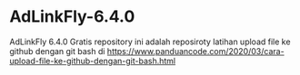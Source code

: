 # AdLinkFly-6.4.0
AdLinkFly 6.4.0 Gratis
repository ini adalah reposiroty latihan upload file ke github dengan git bash di https://www.panduancode.com/2020/03/cara-upload-file-ke-github-dengan-git-bash.html

